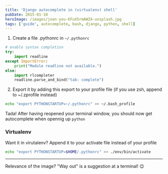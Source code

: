 ```yaml
---
title: 'Django autocomplete in (virtualenv) shell'
pubDate: 2015-01-10
heroImage: /images/joan-you-KFuX5rmAWZ4-unsplash.jpg
tags: ['guide', autocomplete, bash, django, python, shell]
---
```


1. Create a file .pythonrc in `~/.pythonrc`

```python
# enable syntax completion
try:
    import readline
except ImportError:
    print("Module readline not available.")
else:
    import rlcompleter
    readline.parse_and_bind("tab: complete")
```

2. Export it by adding this export to your profile file (if you use zsh, append to ~/.zprofile instead)

```bash
echo "export PYTHONSTARTUP=~/.pythonrc" >> ~/.bash_profile
```

Tada! After having reopened your terminal window, you should now get
autocomplete when opennig up `python`

### Virtualenv

Want it in virutalenv? Append it to your activate file instead of your profile

```bash
echo "export PYTHONSTARTUP=$HOME/.pythonrc" >> ./env/bin/activate
```

---

Relevance of the image? "Way out" is a suggestion at a terminal! 😉
